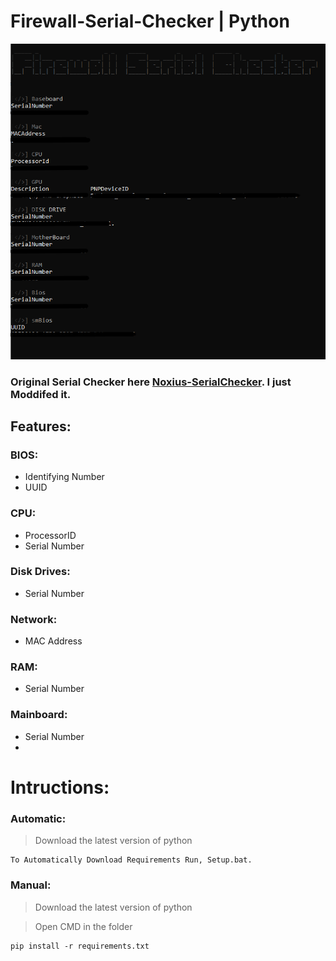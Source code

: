 #  Firewall-Serial-Checker | Python
![image](https://github.com/Tap1337/Firewall-SerialChecker/blob/main/Images/image.png)
### Original Serial Checker here [Noxius-SerialChecker](https://github.com/rotomicora/Noxius-SerialChecker). I just Moddifed it.
## Features:

 ### BIOS:
   - Identifying Number
   - UUID

 ### CPU:
   - ProcessorID
   - Serial Number

 ### Disk Drives:
   - Serial Number
   
 ### Network:
   - MAC Address
   
 ### RAM:
   - Serial Number
   
 ### Mainboard:
   - Serial Number
   - 
# Intructions:  

### Automatic:
> Download the latest version of python  
```
To Automatically Download Requirements Run, Setup.bat.
```
### Manual:
> Download the latest version of python

> Open CMD in the folder
```
pip install -r requirements.txt
```
